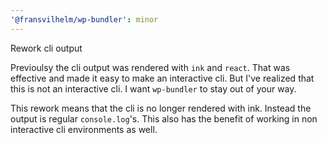 ```yaml
---
'@fransvilhelm/wp-bundler': minor
---
```


Rework cli output

Previoulsy the cli output was rendered with `ink` and `react`. That was effective and made it easy to make an interactive cli. But I've realized that this is not an interactive cli. I want `wp-bundler` to stay out of your way.

This rework means that the cli is no longer rendered with ink. Instead the output is regular `console.log`'s. This also has the benefit of working in non interactive cli environments as well.
